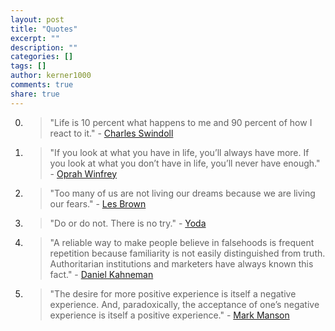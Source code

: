 ```yaml
---
layout: post
title: "Quotes"
excerpt: ""
description: ""
categories: []
tags: []
author: kerner1000
comments: true
share: true
---
```



0. > "Life is 10 percent what happens to me and 90 percent of how I react to it." - <a href="https://en.wikipedia.org/wiki/Chuck_Swindoll" target="_blank">Charles Swindoll</a>

0. > "If you look at what you have in life, you’ll always have more. If you look at what you don’t have in life, you’ll never have enough." - <a href="https://en.wikipedia.org/wiki/Oprah_Winfrey" target="_blank">Oprah Winfrey</a>

0. > "Too many of us are not living our dreams because we are living our fears." - <a href="https://en.wikipedia.org/wiki/Les_Brown_(speaker)" target="_blank">Les Brown</a>

0. > "Do or do not. There is no try." - <a href="https://en.wikipedia.org/wiki/Yoda" target="_blank">Yoda</a>

0. > "A reliable way to make people believe in falsehoods is frequent repetition because familiarity is not easily distinguished from truth. Authoritarian institutions and marketers have always known this fact." - <a href="https://www.amazon.com/Thinking-Fast-Slow-Daniel-Kahneman/dp/0374533555/ref=as_li_ss_tl?ie=UTF8&qid=1481749517&sr=8-1&keywords=thinking+fast+and+slow&linkCode=sl1&tag=entsblo-20&linkId=a4346bd8f8ed9cb610b2b138324d2973" target="_blank">Daniel Kahneman</a>

0. > "The desire for more positive experience is itself a negative experience. And, paradoxically, the acceptance of one’s negative experience is itself a positive experience." - <a href="https://www.amazon.de/Subtle-Art-Not-Giving-Counterintuitive/dp/0062457713/ref=as_li_ss_tl?ie=UTF8&qid=1481749273&sr=8-1&keywords=the+subtle+art+of+not+giving+a+f---+mark+manson&linkCode=sl1&tag=entsblo-20&linkId=67724568fa8e5677cfc1281d5328c8f1" target="_blank">Mark Manson</a>